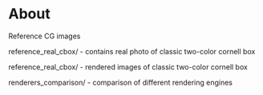 About
======

Reference CG images

reference_real_cbox/ - contains real photo of classic two-color cornell box

reference_real_cbox/ - rendered images of classic two-color cornell box

renderers_comparison/ - comparison of different rendering engines




